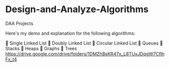 # Design-and-Analyze-Algorithms
DAA Projects

Here's my demo and explanation for the following algorithms: 

🔗 Single Linked List 🔗 Doubly Linked List 🔗 Circular Linked List 🔗 Queues 🔗 Stacks 🔗 Heaps 🔗 Graphs 🔗 Trees
https://drive.google.com/drive/folders/1DMZhBsKR47x_L8TUxJDqgW7CfIhFx_t4

